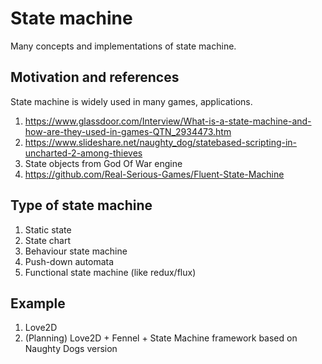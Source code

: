 # State machine
Many concepts and implementations of state machine.

## Motivation and references
State machine is widely used in many games, applications.

1. https://www.glassdoor.com/Interview/What-is-a-state-machine-and-how-are-they-used-in-games-QTN_2934473.htm
2. https://www.slideshare.net/naughty_dog/statebased-scripting-in-uncharted-2-among-thieves
3. State objects from God Of War engine
4. https://github.com/Real-Serious-Games/Fluent-State-Machine

## Type of state machine

1. Static state
2. State chart
3. Behaviour state machine
4. Push-down automata
5. Functional state machine (like redux/flux)

## Example

1. Love2D
2. (Planning) Love2D + Fennel + State Machine framework based on Naughty Dogs version

